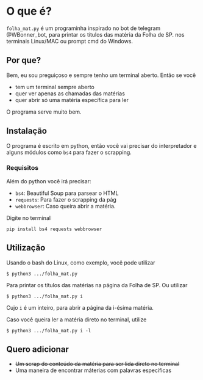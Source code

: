 # O que é?
`folha_mat.py` é um programinha inspirado no bot de telegram @WBonner_bot, para printar os títulos das matéria da Folha de SP. nos terminais Linux/MAC ou prompt cmd do Windows.

## Por que?
Bem, eu sou preguiçoso e sempre tenho um terminal aberto. Então se você

* tem um terminal sempre aberto
* quer ver apenas as chamadas das matérias
* quer abrir só uma matéria específica para ler

O programa serve muito bem.

## Instalação
O programa é escrito em python, então você vai precisar do interpretador e alguns módulos como `bs4` para fazer o scrapping.

### Requisitos
Além do python você irá precisar:
* `bs4`: Beautiful Soup para parsear o HTML
* `requests`: Para fazer o scrapping da pág
* `webbrowser`: Caso queira abrir a matéria.

Digite no terminal

    pip install bs4 requests webbrowser


## Utilização
Usando o bash do Linux, como exemplo, você pode utilizar

    $ python3 .../folha_mat.py

Para printar os títulos das matérias na página da Folha de SP. Ou utilizar

    $ python3 .../folha_mat.py i

Cujo `i` é um inteiro, para abrir a página da i-ésima matéria.

Caso você queira ler a matéria direto no terminal, utilize

    $ python3 .../folha_mat.py i -l

## Quero adicionar
* ~~Um scrap do conteúdo da matéria para ser lida direto no terminal~~
* Uma maneira de encontrar máterias com palavras específicas
